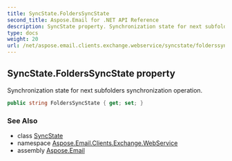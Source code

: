 ```yaml
---
title: SyncState.FoldersSyncState
second_title: Aspose.Email for .NET API Reference
description: SyncState property. Synchronization state for next subfolders synchronization operation
type: docs
weight: 20
url: /net/aspose.email.clients.exchange.webservice/syncstate/folderssyncstate/
---
```

## SyncState.FoldersSyncState property

Synchronization state for next subfolders synchronization operation.

```csharp
public string FoldersSyncState { get; set; }
```

### See Also

* class [SyncState](../)
* namespace [Aspose.Email.Clients.Exchange.WebService](../../syncstate/)
* assembly [Aspose.Email](../../../)


